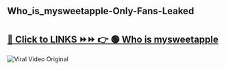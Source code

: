 
 ## Who_is_mysweetapple-Only-Fans-Leaked

# <h2><a href="https://clipsfans.com/Who_is_mysweetapple&ref=git">🔗 Click to LINKS ⏩⏩ 👉 🟢 Who is mysweetapple </a></h2>

<a href="https://clipsfans.com/Who_is_mysweetapple&ref=git" rel="nofollow" data-target="animated-image.originalLink"><img src="https://i.ibb.co.com/xMMVF88/686577567.gif" alt="Viral Video Original" style="max-width: 100%; display: inline-block;" data-target="animated-image.originalImage"></a>
